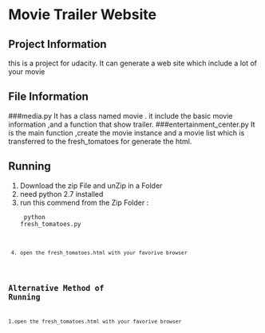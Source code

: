 # Movie Trailer Website
## Project Information
this is a project for udacity.
It can generate a web site which
include a lot of your movie
## File Information
###media.py
It has a class named movie . it include the basic movie information ,and a function that show trailer.
###entertainment_center.py
It is the main function ,create the movie instance and a movie list which is transferred to the fresh_tomatoes for generate the html.
## Running
1. Download the zip File and unZip in a Folder
2. need python 2.7 installed
3. run this commend from the Zip Folder : <pre><code> python fresh_tomatoes.py<code><pre>
4. open the fresh_tomatoes.html with your favorive browser
## Alternative Method of Running
1.open the fresh_tomatoes.html with your favorive browser